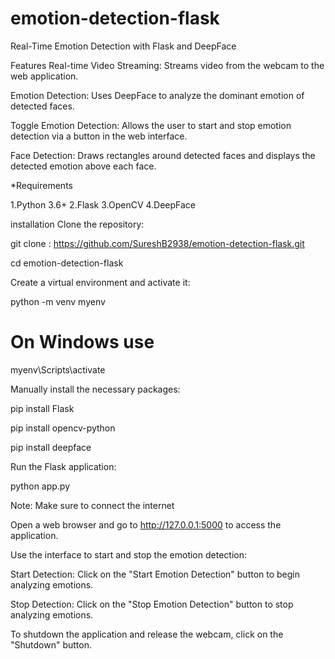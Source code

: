 # emotion-detection-flask

Real-Time Emotion Detection with Flask and DeepFace

Features
Real-time Video Streaming: Streams video from the webcam to the web application.

Emotion Detection: Uses DeepFace to analyze the dominant emotion of detected faces.

Toggle Emotion Detection: Allows the user to start and stop emotion detection via a button in the web interface.

Face Detection: Draws rectangles around detected faces and displays the detected emotion above each face.


*Requirements

1.Python 3.6+
2.Flask
3.OpenCV
4.DeepFace

installation
Clone the repository:


 git clone : https://github.com/SureshB2938/emotion-detection-flask.git

cd emotion-detection-flask

Create a virtual environment and activate it:


python -m venv myenv

# On Windows use

 myenv\Scripts\activate


Manually install the necessary packages:

pip install Flask

pip install opencv-python

pip install deepface


Run the Flask application:


python app.py

Note: Make sure to connect the internet



Open a web browser and go to http://127.0.0.1:5000 to access the application.

Use the interface to start and stop the emotion detection:

Start Detection: Click on the "Start Emotion Detection" button to begin analyzing emotions.

Stop Detection: Click on the "Stop Emotion Detection" button to stop analyzing emotions.

To shutdown the application and release the webcam, click on the "Shutdown" button.

